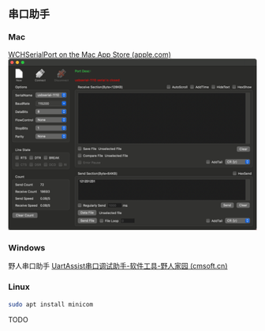 
## 串口助手
### Mac
[WCHSerialPort on the Mac App Store (apple.com)](https://apps.apple.com/tm/app/wchserialport/id1580700717?mt=12)
![wchSerialPort(mac)](./images/wch_serial_port_mac.png)
### Windows
野人串口助手
[UartAssist串口调试助手-软件工具-野人家园 (cmsoft.cn)](https://www.cmsoft.cn/resource/101.html)

### Linux
``` bash
sudo apt install minicom
```
TODO
